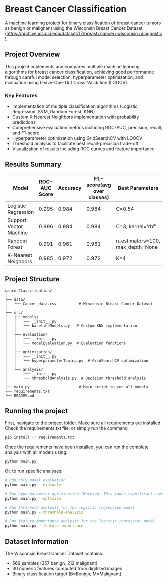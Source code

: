 # Breast Cancer Classification
A machine learning project for binary classification of breast cancer tumors as benign or malignant using the Wisconsin Breast Cancer Dataset (https://archive.ics.uci.edu/dataset/17/breast+cancer+wisconsin+diagnostic).

## Project Overview

This project implements and compares multiple machine learning algorithms for breast cancer classification, achieving good performance through careful model selection, hyperparameter optimization, and evaluation using Leave-One-Out Cross-Validation (LOOCV).

### Key Features
- Implementation of multiple classification algorithms (Logistic Regression, SVM, Random Forest, KNN)
- Custom K-Nearest Neighbors implementation with probability predictions
- Comprehensive evaluation metrics including ROC-AUC, precision, recall, and F1-score
- Hyperparameter optimization using GridSearchCV with LOOCV
- Threshold analysis to facilitate best recall-precision trade-off
- Visualization of results including ROC curves and feature importance

## Results Summary

| Model | ROC-AUC Score | Accuracy | F1-score(avg over classes) | Best Parameters |
|-------|---------------|-----------------|--------------|-----------------|
| Logistic Regression | 0.995 | 0.984 | 0.984 | C=0.54 |
| Support Vector Machine | 0.996 | 0.984 | 0.984 | C=3, kernel='rbf' |
| Random Forest | 0.991 | 0.961 | 0.961 |n_estimators=100, max_depth=None |
| K-Nearest Neighbors | 0.985 | 0.972 | 0.972 | K=4 |


## Project Structure

```
cancerClassification/
│
├── data/
│   └── Cancer_data.csv          # Wisconsin Breast Cancer Dataset
│
├── src/
│   ├── models/
│   │   ├── __init__.py
│   │   └── baselineModels.py   # Custom KNN implementation
│   │
│   ├── evaluation/
│   │   ├── __init__.py
│   │   └── modelEvaluation.py  # Evaluation functions
│   │
│   ├── optimization/
│   │   ├── __init__.py
│   │   └── hyperparameterTuning.py  # GridSearchCV optimization
│   │
│   └── analysis/
│       ├── __init__.py
│       └── thresholdAnalysis.py  # Decision threshold analysis
│
├── main.py                      # Main script to run all models
├── requirements.txt             
└── README.md                  
```

## Running the project

First, navigate to the project folder. Make sure all requirements are installed. Check the requirements.txt file, or simply run the command
```bash
pip install -r requirements.txt
```

Once the requirements have been installed, you can run the complete analysis with all models using:
```bash
python main.py
```

Or, to run specific analyses:
```bash
# Run only model evaluation
python main.py --evaluate

# Run hyperparameter optimization (Warning: This takes significant time with LOOCV)
python main.py --optimize

# Run threshold analysis for the logistic regression model
python main.py --threshold-analysis

# Run feature importance analysis for the logistic regression model
python main.py --feature-importance
```



<!-- ## Model Details

### 1. Logistic Regression
- Implemented with L2 regularization
- Optimized regularization parameter C using LOOCV
- Features standardized

### 2. Support Vector Machine (SVM)
- RBF kernel with optimized C and gamma parameters
- Probability predictions enabled for ROC-AUC calculation
- Excellent performance on non-linearly separable data

### 3. Random Forest
- Ensemble method with 100 decision trees
- No maximum depth restriction for capturing complex patterns
- Feature importance analysis available

### 4. K-Nearest Neighbors (Custom Implementation)
- KNN with probability predictions
- Euclidean distance metric
- K=4 neighbors for optimal performance -->

<!-- ## Evaluation Methodology

- **Leave-One-Out Cross-Validation (LOOCV)**: Ensures robust evaluation on small dataset
- **Metrics**: Accuracy, Precision, Recall, F1-Score, ROC-AUC
- **Visualization**: ROC curves, confusion matrices, feature importance plots -->

## Dataset Information

The Wisconsin Breast Cancer Dataset contains:
- 569 samples (357 benign, 212 malignant)
- 30 numeric features computed from digitized images
- Binary classification target (B=Benign, M=Malignant)